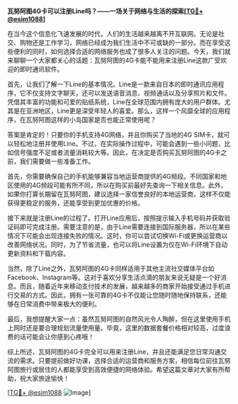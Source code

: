 **瓦努阿图4G卡可以注册Line吗？——一场关于网络与生活的探索[[TG💪+ @esim1088](https://t.me/s/esim1088)]**

在当今这个信息化飞速发展的时代，人们的生活越来越离不开互联网。无论是社交、购物还是工作学习，网络已经成为我们生活中不可或缺的一部分。而在享受这些便利的同时，如何选择合适的网络服务也成了很多人关注的问题。今天，我们就来聊聊一个大家都关心的话题：瓦努阿图的4G卡能不能用来注册Line这款广受欢迎的即时通讯软件。

首先，让我们了解一下Line的基本情况。Line是一款来自日本的即时通讯应用程序，它不仅支持文字聊天，还可以发送语音消息、视频通话以及分享照片和文件。凭借其丰富的功能和可爱的贴纸系统，Line在全球范围内拥有庞大的用户群体。尤其是在亚洲地区，Line更是深受年轻人的喜爱。那么，这样一个风靡全球的应用程序，在瓦努阿图这样的小岛国家是否也能正常使用呢？

答案是肯定的！只要你的手机支持4G网络，并且你购买了当地的4G SIM卡，就可以轻松地注册并使用Line。不过，在实际操作过程中，可能会遇到一些小问题，比如信号强度不足或者流量消耗较大等。因此，在决定是否购买瓦努阿图的4G卡之前，我们需要做一些准备工作。

首先，你需要确保自己的手机能够兼容当地运营商提供的4G频段。不同国家和地区使用的4G频段可能有所不同，所以在购买前最好先查询一下相关信息。此外，如果你打算长期留在瓦努阿图，建议选择一家信誉良好的本地运营商，这样不仅能获得更稳定的服务，还能享受到更加优惠的价格。

接下来就是注册Line的过程了。打开Line应用后，按照提示输入手机号码并获取验证码即可完成注册。需要注意的是，由于Line需要连接到国际服务器，所以在某些情况下可能会出现连接失败的情况。这时，你可以尝试切换Wi-Fi或更换运营商以改善网络状况。同时，为了节省流量，也可以将Line设置为仅在Wi-Fi环境下自动更新资料和下载内容。

当然，除了Line之外，瓦努阿图的4G卡同样适用于其他主流社交媒体平台如Facebook、Instagram等。这对于喜欢分享生活点滴的朋友来说无疑是一个好消息。而且，随着近年来移动支付技术的发展，越来越多的商家开始接受通过手机进行交易的方式。因此，拥有一张可靠的4G卡不仅能让您随时随地保持联系，还能够在日常消费中带来极大的便利。

最后，我想提醒大家一点：虽然瓦努阿图的自然风光令人陶醉，但在这里使用手机上网时还是要合理规划流量使用量。毕竟，这里的数据套餐价格相对较高，过度浪费的话可能会让你感到心疼哦！

综上所述，瓦努阿图的4G卡完全可以用来注册Line，并且还能满足您日常沟通交流的需求。只要提前做好功课，选择合适的运营商和服务方案，相信每位前往瓦努阿图旅行或居住的人都能享受到高效便捷的网络体验。希望这篇文章对大家有所帮助，祝大家旅途愉快！

[[TG💪+ @esim1088](https://t.me/s/esim1088) ![Image](https://i.postimg.cc/4NQfJmqS/Snipaste-2025-05-13-00-14-12.png)]